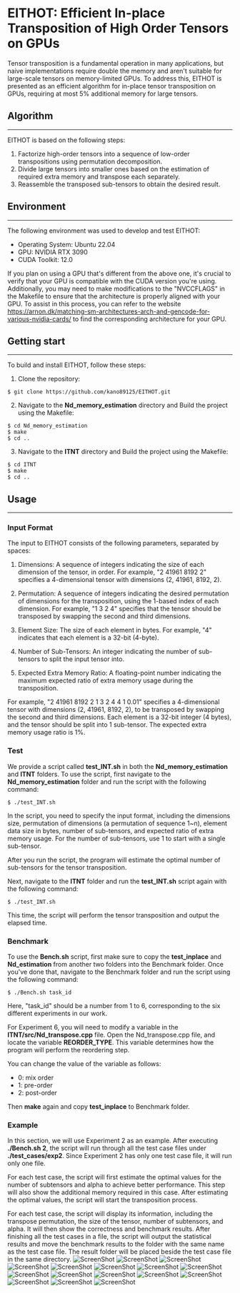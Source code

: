 # EITHOT: Efficient In-place Transposition of High Order Tensors on GPUs

Tensor transposition is a fundamental operation in many applications, but naive implementations require double the memory and aren't suitable for large-scale tensors on memory-limited GPUs. To address this, EITHOT is presented as an efficient algorithm for in-place tensor transposition on GPUs, requiring at most 5% additional memory for large tensors.

## Algorithm
---
EITHOT is based on the following steps:

1. Factorize high-order tensors into a sequence of low-order transpositions using permutation decomposition.
2. Divide large tensors into smaller ones based on the estimation of required extra memory and transpose each separately.
3. Reassemble the transposed sub-tensors to obtain the desired result.

## Environment
---
The following environment was used to develop and test EITHOT:

- Operating System: Ubuntu 22.04
- GPU: NVIDIA RTX 3090
- CUDA Toolkit: 12.0

If you plan on using a GPU that's different from the above one, it's crucial to verify that your GPU is compatible with the CUDA version you're using. Additionally, you may need to make modifications to the "NVCCFLAGS" in the Makefile to ensure that the architecture is properly aligned with your GPU. To assist in this process, you can refer to the website <https://arnon.dk/matching-sm-architectures-arch-and-gencode-for-various-nvidia-cards/> to find the corresponding architecture for your GPU.

## Getting start
---
To build and install EITHOT, follow these steps:
1. Clone the repository:
```
$ git clone https://github.com/kano89125/EITHOT.git
```
2. Navigate to the **Nd_memory_estimation** directory and Build the project using the Makefile:
```
$ cd Nd_memory_estimation
$ make
$ cd ..
```
3. Navigate to the **ITNT** directory and Build the project using the Makefile:
```
$ cd ITNT
$ make
$ cd ..
```
## Usage
---
### Input Format
The input to EITHOT consists of the following parameters, separated by spaces:
1. Dimensions: A sequence of integers indicating the size of each dimension of the tensor, in order. For example, "2 41961 8192 2" specifies a 4-dimensional tensor with dimensions (2, 41961, 8192, 2).

2. Permutation: A sequence of integers indicating the desired permutation of dimensions for the transposition, using the 1-based index of each dimension. For example, "1 3 2 4" specifies that the tensor should be transposed by swapping the second and third dimensions.

3. Element Size: The size of each element in bytes. For example, "4" indicates that each element is a 32-bit (4-byte).

4. Number of Sub-Tensors: An integer indicating the number of sub-tensors to split the input tensor into.

5. Expected Extra Memory Ratio: A floating-point number indicating the maximum expected ratio of extra memory usage during the transposition.

For example, "2 41961 8192 2 1 3 2 4 4 1 0.01" specifies a 4-dimensional tensor with dimensions (2, 41961, 8192, 2), to be transposed by swapping the second and third dimensions. Each element is a 32-bit integer (4 bytes), and the tensor should be split into 1 sub-tensor. The expected extra memory usage ratio is 1%.

### Test
We provide a script called **test_INT.sh** in both the **Nd_memory_estimation** and **ITNT** folders. To use the script, first navigate to the **Nd_memory_estimation** folder and run the script with the following command:
```
$ ./test_INT.sh
```
In the script, you need to specify the input format, including the dimensions size, permutation of dimensions (a permutation of sequence 1~n), element data size in bytes, number of sub-tensors, and expected ratio of extra memory usage. For the number of sub-tensors, use 1 to start with a single sub-tensor.

After you run the script, the program will estimate the optimal number of sub-tensors for the tensor transposition. 

Next, navigate to the **ITNT** folder and run the **test_INT.sh** script again with the following command:
```
$ ./test_INT.sh
```
This time, the script will perform the tensor transposition and output the elapsed time.

### Benchmark
To use the **Bench.sh** script, first make sure to copy the **test_inplace** and **Nd_estimation** from another two folders into the Benchmark folder. Once you've done that, navigate to the Benchmark folder and run the script using the following command:
```
$ ./Bench.sh task_id
```
Here, "task_id" should be a number from 1 to 6, corresponding to the six different experiments in our work.


For Experiment 6, you will need to modify a variable in the **ITNT/src/Nd_transpose.cpp** file. Open the Nd_transpose.cpp file, and locate the variable **REORDER_TYPE**. This variable determines how the program will perform the reordering step.

You can change the value of the variable as follows:

- 0: mix order
- 1: pre-order
- 2: post-order

Then **make** again and copy **test_inplace** to Benchmark folder. 

### Example

In this section, we will use Experiment 2 as an example. After executing **./Bench.sh 2**, the script will run through all the test case files under **./test_cases/exp2**. Since Experiment 2 has only one test case file, it will run only one file.

For each test case, the script will first estimate the optimal values for the number of subtensors and alpha to achieve better performance. This step will also show the additional memory required in this case. After estimating the optimal values, the script will start the transposition process.

For each test case, the script will display its information, including the transpose permutation, the size of the tensor, number of subtensors, and alpha. It will then show the correctness and benchmark results. After finishing all the test cases in a file, the script will output the statistical results and move the benchmark results to the folder with the same name as the test case file. The result folder will be placed beside the test case file in the same directory.
![ScreenShot](./Example_png/exp2_1.png)
![ScreenShot](./Example_png/exp2_2.png)
![ScreenShot](./Example_png/exp2_3.png)
![ScreenShot](./Example_png/exp2_4.png)
![ScreenShot](./Example_png/exp2_5.png)
![ScreenShot](./Example_png/exp2_6.png)
![ScreenShot](./Example_png/exp2_7.png)
![ScreenShot](./Example_png/exp2_8.png)
![ScreenShot](./Example_png/exp2_9.png)
![ScreenShot](./Example_png/exp2_10.png)
![ScreenShot](./Example_png/exp2_11.png)
![ScreenShot](./Example_png/exp2_12.png)
![ScreenShot](./Example_png/exp2_13.png)
![ScreenShot](./Example_png/exp2_14.png)
![ScreenShot](./Example_png/exp2_15.png)
![ScreenShot](./Example_png/exp2_16.png)

